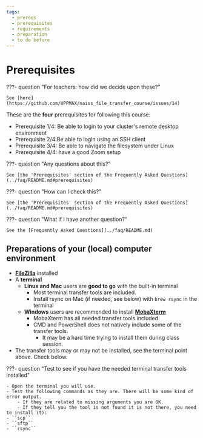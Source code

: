 ```yaml
---
tags:
  - prereqs
  - prerequisites
  - requirements
  - preparation
  - to do before
---
```


# Prerequisites

???- question "For teachers: how did we decide upon these?"

    See [here](https://github.com/UPPMAX/naiss_file_transfer_course/issues/14)

These are the **four** prerequisites for following this course:

- Prerequisite 1/4:
  Be able to login to your cluster's remote desktop environment
- Prerequisite 2/4:Be able to login using an SSH client
- Prerequisite 3/4: Be able to navigate the filesystem under Linux
- Prerequisite 4/4: have a good Zoom setup

???- question "Any questions about this?"

    See [the 'Prerequisites' section of the Frequently Asked Questions](../faq/README.md#prerequisites)

???- question "How can I check this?"

    See [the 'Prerequisites' section of the Frequently Asked Questions](../faq/README.md#prerequisites)

???- question "What if I have another question?"

    See the [Frequently Asked Questions](../faq/README.md)

## Preparations of your (local) computer environment

- **[FileZilla](https://filezilla-project.org/download.php?type=client)** installed
- A **terminal**
    - **Linux and Mac** users are **good to go** with the built-in terminal
        - Most terminal transfer tools are included.
        - Install rsync on Mac (if needed, see below) with ``brew rsync`` in the terminal
    - **Windows** users are recommended to install [**MobaXterm**](https://mobaxterm.mobatek.net/)
        - MobaXterm has all needed transfer tools included.
        - CMD and PowerShell does not natively include some of the transfer tools.
            - It may be a hard time trying to install them during class session.
- The transfer tools may or may not be installed,
see the terminal point above. Check below.

???- question "Test to see if you have the needed terminal transfer tools installed"

    - Open the terminal you will use.
    - Test the following commands as they are. There will be some kind of error output.
        - If they are related to missing arguments you are OK.
        - If they tell you the tool is not found it is not there, you need to install it):
    - ``scp``
    - ``sftp``
    - ``rsync``
